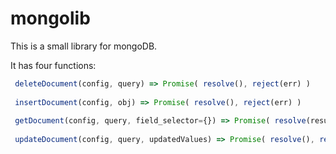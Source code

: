 # mongolib
This is a small library for mongoDB.

It has four functions:
```js
 deleteDocument(config, query) => Promise( resolve(), reject(err) )
 
 insertDocument(config, obj) => Promise( resolve(), reject(err) )
  
 getDocument(config, query, field_selector={}) => Promise( resolve(result), reject(err) )
   
 updateDocument(config, query, updatedValues) => Promise( resolve(), reject(err) )
 
```
